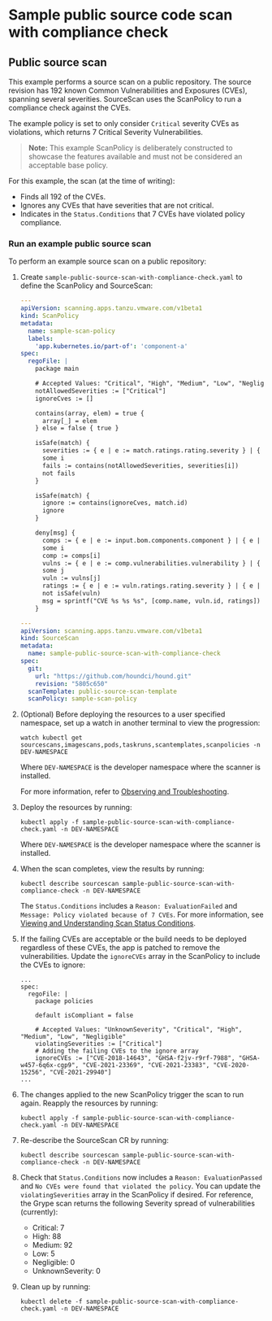# Sample public source code scan with compliance check

## <a id="public-source-scan"></a> Public source scan

This example performs a source scan on a public repository. The source revision has 192 known
Common Vulnerabilities and Exposures (CVEs), spanning several severities.
SourceScan uses the ScanPolicy to run a compliance check against the CVEs.

The example policy is set to only consider `Critical` severity CVEs as violations, which returns 7 Critical Severity Vulnerabilities.

>**Note:** This example ScanPolicy is deliberately constructed to showcase the features available
>and must not be considered an acceptable base policy.

For this example, the scan (at the time of writing):

* Finds all 192 of the CVEs.
* Ignores any CVEs that have severities that are not critical.
* Indicates in the `Status.Conditions` that 7 CVEs have violated policy compliance.

### <a id="public-source-scan-proc"></a> Run an example public source scan

To perform an example source scan on a public repository:

1. Create `sample-public-source-scan-with-compliance-check.yaml` to define the ScanPolicy and
SourceScan:

    ```yaml
    ---
    apiVersion: scanning.apps.tanzu.vmware.com/v1beta1
    kind: ScanPolicy
    metadata:
      name: sample-scan-policy
      labels:
        'app.kubernetes.io/part-of': 'component-a'
    spec:
      regoFile: |
        package main

        # Accepted Values: "Critical", "High", "Medium", "Low", "Negligible", "UnknownSeverity"
        notAllowedSeverities := ["Critical"]
        ignoreCves := []

        contains(array, elem) = true {
          array[_] = elem
        } else = false { true }

        isSafe(match) {
          severities := { e | e := match.ratings.rating.severity } | { e | e := match.ratings.rating[_].severity }
          some i
          fails := contains(notAllowedSeverities, severities[i])
          not fails
        }

        isSafe(match) {
          ignore := contains(ignoreCves, match.id)
          ignore
        }

        deny[msg] {
          comps := { e | e := input.bom.components.component } | { e | e := input.bom.components.component[_] }
          some i
          comp := comps[i]
          vulns := { e | e := comp.vulnerabilities.vulnerability } | { e | e := comp.vulnerabilities.vulnerability[_] }
          some j
          vuln := vulns[j]
          ratings := { e | e := vuln.ratings.rating.severity } | { e | e := vuln.ratings.rating[_].severity }
          not isSafe(vuln)
          msg = sprintf("CVE %s %s %s", [comp.name, vuln.id, ratings])
        }

    ---
    apiVersion: scanning.apps.tanzu.vmware.com/v1beta1
    kind: SourceScan
    metadata:
      name: sample-public-source-scan-with-compliance-check
    spec:
      git:
        url: "https://github.com/houndci/hound.git"
        revision: "5805c650"
      scanTemplate: public-source-scan-template
      scanPolicy: sample-scan-policy
    ```

1. (Optional) Before deploying the resources to a user specified namespace, set up a watch in another terminal to view the progression:

    ```console
    watch kubectl get sourcescans,imagescans,pods,taskruns,scantemplates,scanpolicies -n DEV-NAMESPACE
    ```

    Where `DEV-NAMESPACE` is the developer namespace where the scanner is installed.

    For more information, refer to [Observing and Troubleshooting](../observing.md).

1. Deploy the resources by running:

    ```console
    kubectl apply -f sample-public-source-scan-with-compliance-check.yaml -n DEV-NAMESPACE
    ```

    Where `DEV-NAMESPACE` is the developer namespace where the scanner is installed.

1. When the scan completes, view the results by running:

    ```console
    kubectl describe sourcescan sample-public-source-scan-with-compliance-check -n DEV-NAMESPACE
    ```

    The `Status.Conditions` includes a `Reason: EvaluationFailed` and `Message: Policy violated because of 7 CVEs`.
    For more information, see [Viewing and Understanding Scan Status Conditions](../results.md).

1. <a id="modify-scan-policy"></a>If the failing CVEs are acceptable or the build needs to be deployed regardless of these CVEs,
the app is patched to remove the vulnerabilities. Update the `ignoreCVEs` array in the ScanPolicy to
include the CVEs to ignore:

    ```console
    ...
    spec:
      regoFile: |
        package policies

        default isCompliant = false

        # Accepted Values: "UnknownSeverity", "Critical", "High", "Medium", "Low", "Negligible"
        violatingSeverities := ["Critical"]
        # Adding the failing CVEs to the ignore array
        ignoreCVEs := ["CVE-2018-14643", "GHSA-f2jv-r9rf-7988", "GHSA-w457-6q6x-cgp9", "CVE-2021-23369", "CVE-2021-23383", "CVE-2020-15256", "CVE-2021-29940"]
    ...
    ```

1. The changes applied to the new ScanPolicy trigger the scan to run again. Reapply the resources by running:

    ```console
    kubectl apply -f sample-public-source-scan-with-compliance-check.yaml -n DEV-NAMESPACE
    ```

1. Re-describe the SourceScan CR by running:

    ```console
    kubectl describe sourcescan sample-public-source-scan-with-compliance-check -n DEV-NAMESPACE
    ```

1. Check that `Status.Conditions` now includes a `Reason: EvaluationPassed` and
`No CVEs were found that violated the policy`.
You can update the `violatingSeverities` array in the ScanPolicy if desired. For reference, the
Grype scan returns the following Severity spread of vulnerabilities (currently):

    * Critical: 7
    * High: 88
    * Medium: 92
    * Low: 5
    * Negligible: 0
    * UnknownSeverity: 0

1.  Clean up by running:

    ```console
    kubectl delete -f sample-public-source-scan-with-compliance-check.yaml -n DEV-NAMESPACE
    ```
